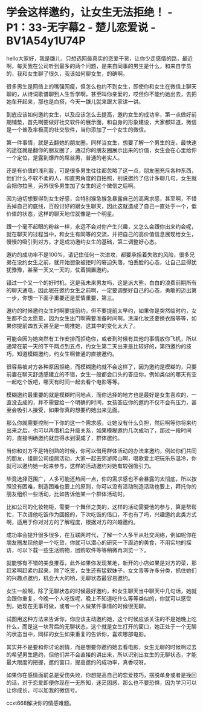 # 学会这样邀约，让女生无法拒绝！ - P1：33-无字幕2 - 楚儿恋爱说 - BV1A54y1U74P

hello大家好，我是雛儿，只想选网最真实的恋爱干货，让你少走感情的路，最近啊，每天我在公司听到最多的两个问题，是来自同事的男生是什么，和来自学员的，我和女生聊了很久，我该如何聊女生，的确啊。

很多男生是网络上的嘴强网瘦，但怎么也约不到女生，即使你和女生在微信上聊天聊的，从诗词歌谱聊到人生哲学啊，甚至叫你亲爱的，哎但你不能约她出去，去把她车开起来，那也是白搭，今天一雛儿就来跟大家讲一讲。

到底应该如何邀约女生，以及应该怎么去提高，邀约女生的成功率，第一点做好前期铺垫，首先啊要做好社交软件的展示面，和自身的形象建设，大家都知道，微信是一个普及率极高的社交软件，当你添加了一个女生的微信。

第一件事情，就是去翻她的朋友圈，同样当女生，想要了解一个男生的宠，最快速的途径就是翻你的朋友圈了，通过你的朋友圈展示出来的价值，女生会在心里给你一个定位，是露到爆炸的屌丝男，普通的老实人。

还是有价值的浅利股，可是很多男生往往都忽略了这一点，朋友圈充斥各种东西，他们什么不软不柔的人，和直男角度的自拍照，别说邀约了估计多聊几句，女生就会把你拉黑，另外很多男生加了女生的这个微信之后啊。

因为迫切想要得到女生好感，会特别猴急猴急暴露自己的高需求感，甚至啊，不惜丢掉自己的底线，百般讨好的跟女生聊天，因此这就造成了自己一直处于一个，低价值的状态，这样的聊天地位就像是一个明星。

跟一个毫不起眼的粉丝一样，永远不会对你产生兴趣，又怎么会跟你出来约会呢，就在聊天的过程当中，和女生有同等的交流，并把自己的高价值信息展现给女生，慢慢的吸引到对方，才是成功邀约女生的基础，第二调整好心态。

邀约的成功率不是100%，请记住任何一次进攻，都要承担着失败的风险，很多兄弟在没约女生之前，就开始想象被拒时的窘迫失落，怕丢脸的心态，让自己显得犹犹豫豫，甚至一天又一天的，仗着搁置邀约。

错过一个又一个的好时机，这是我未来男友吗，这是派大熊，白白的浪费前期所有的聊天通电，因此呢在邀约女生之前啊，一定要调整好自己的心态，勇敢的迈出第一步，你想一下面子重要还是爱情重要，第三。

邀约的时候邀约女生时啊要提前约，但不要提前太早约，如果你是突然临时约，女生都不会太愿意，因为女生出门啊需要准备时间啊，洗澡化妆还要换衣服等等，如果你提前四五天甚至是一周推她，这其中的变化太大了。

可能会因为她突然有工作安排而拒绝你，或者到时候有其他的事情放你飞机，所以通常在前一天的下午两点到五点，约女生第二天出来是比较好的，第四邀约的技巧，知道模糊邀约，约女生啊普通的直接邀约。

很容易被对方各种原因拒绝，而模糊邀约就不会这样了，因为邀约是模糊的，只要前妻在聊天舒适感建立的不错，女生一般都会口头的答应你，例如类似的哪天有空一起吃个饭吧，哪天有时间一起去看个电影等等。

模糊邀约最重要的就是模糊时间地点，而你选择的地方也是最好是女生喜欢的，一直没去成的，并不需要给一个明确的时间，女孩答应你的邀约不仅不会有压力，甚至会吸引人接受，如果你真的想要约她出来见面。

那么你就需要控制一下你的这一个需求感，让她没有什么负担，然后啊等你将来约出来之后，也可以再借机会升级关系，如果模糊邀约几次成功了，那过一段时间的，直接明确邀约就显得水到渠成了，群体邀约。

当你和对方不是特别熟的时候，你可以借用群体活动的办法来邀约，例如你们共同的朋友，组居公司组居活动，大家一起去郊游爬山啊，唱歌爱主吧玩乐乐温冷，你就可以邀约她一起来参与，这样的活动邀约对她有较强吸引力。

毕竟选择范围广，人多可能还热闹一点，你的需求感也不会暴露的太彻底，所以按照没有困难，制造困难也要上的原则，你可以没有活动制造活动也要上，拜托你的朋友组织一些活动，比如告诉他某一个群体活动时。

比如公司的化妆物柜，需要一个舞伴之类的，这样的活动需要他的参与，算是帮帮忙，下次请他吃饭作为回报的，下次吃饭的借口，不也有了吗，兴趣邀约此类方式啊，适用于你对对方的了解程度，根据对方的兴趣邀约。

成功率会提升很多很多，在互联网时代，了解一个人多半从社交网络，例如呢你在朋友圈发现他是一个吃货，你就可以潜心的研究一下周边的美食，不用实地的探访，可以下载一些生活购物，团购软件等等稍微再浏览一下。

就能够有不错的美食推荐，此外如果你发现某地，新开的小店如果是对方的菜，那赶紧啊赶紧约起来，除了吃货，女生还有猛软妹子，女文青等许多分类，抓住她们的兴趣点邀约，机会大大的哟，无聊状态最容易邀约。

女生一般啊，除了无聊状态的时候最好邀约，和女生聊天当中聊天中几句话，她就会跟你重复，今晚一个人吃饭呢，晚上不知道吃什么等等类似的，你就可以感受到，她现在无事可做，或者一个人做某件事情的时候很无聊。

试图用这种方法来告诉你，你应该主动邀约她，这个时候应该关注的不是她晚上吃什么，而是这一块背后的无聊状态，这个就是女生打开的窗口，她正处于一个无聊的状态当中，同样的女生如果重复的告诉你，喜欢哪部电影。

其实并不是要和你讨论剧情，而是想要你邀约她去看电影，女生无聊的时候啊过去的希望男生邀约，但他们并不会直接的讲出来，所以识别出女生的无聊状态，才能最大限度的把握，邀约窗口，提高邀约的成功率，真香哎呀。

如果你在感情面前总是受伤失败，你想提高自己的恋爱技巧，摆脱单身或者是挽回的话，对于恋爱即便你现在一无所知，迷茫困惑，那么也不要恐惧，因为学习可以让你成长，可以加我的微信号。

ccxt668解决你的情感难题。